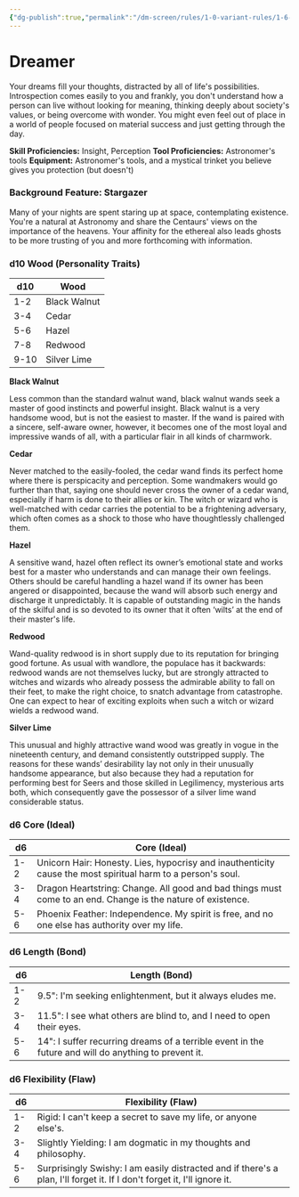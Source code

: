 ```yaml
---
{"dg-publish":true,"permalink":"/dm-screen/rules/1-0-variant-rules/1-6-1-3-background-dreamer/"}
---
```


# Dreamer

Your dreams fill your thoughts, distracted by all of life's possibilities. Introspection comes easily to you and frankly, you don't understand how a person can live without looking for meaning, thinking deeply about society's values, or being overcome with wonder. You might even feel out of place in a world of people focused on material success and just getting through the day.

**Skill Proficiencies:** Insight, Perception
**Tool Proficiencies:** Astronomer's tools
**Equipment:** Astronomer's tools, and a mystical trinket you believe gives you protection (but doesn't)

### Background Feature: Stargazer

Many of your nights are spent staring up at space, contemplating existence. You're a natural at Astronomy and share the Centaurs' views on the importance of the heavens. Your affinity for the ethereal also leads ghosts to be more trusting of you and more forthcoming with information.

### **d10 Wood (Personality Traits)**

| d10  | Wood         |
| ---- | ------------ |
| 1-2  | Black Walnut |
| 3-4  | Cedar        |
| 5-6  | Hazel        |
| 7-8  | Redwood      |
| 9-10 | Silver Lime  |

**Black Walnut**

Less common than the standard walnut wand, black walnut wands seek a master of good instincts and powerful insight. Black walnut is a very handsome wood, but is not the easiest to master. If the wand is paired with a sincere, self-aware owner, however, it becomes one of the most loyal and impressive wands of all, with a particular flair in all kinds of charmwork.

**Cedar**

Never matched to the easily-fooled, the cedar wand finds its perfect home where there is perspicacity and perception. Some wandmakers would go further than that, saying one should never cross the owner of a cedar wand, especially if harm is done to their allies or kin. The witch or wizard who is well-matched with cedar carries the potential to be a frightening adversary, which often comes as a shock to those who have thoughtlessly challenged them.

**Hazel**

A sensitive wand, hazel often reflect its owner’s emotional state and works best for a master who understands and can manage their own feelings. Others should be careful handling a hazel wand if its owner has been angered or disappointed, because the wand will absorb such energy and discharge it unpredictably. It is capable of outstanding magic in the hands of the skilful and is so devoted to its owner that it often ‘wilts’ at the end of their master's life.

**Redwood**

Wand-quality redwood is in short supply due to its reputation for bringing good fortune. As usual with wandlore, the populace has it backwards: redwood wands are not themselves lucky, but are strongly attracted to witches and wizards who already possess the admirable ability to fall on their feet, to make the right choice, to snatch advantage from catastrophe. One can expect to hear of exciting exploits when such a witch or wizard wields a redwood wand.

**Silver Lime**

This unusual and highly attractive wand wood was greatly in vogue in the nineteenth century, and demand consistently outstripped supply. The reasons for these wands’ desirability lay not only in their unusually handsome appearance, but also because they had a reputation for performing best for Seers and those skilled in Legilimency, mysterious arts both, which consequently gave the possessor of a silver lime wand considerable status.

### **d6 Core (Ideal)**

| d6  | Core (Ideal)                                                                                                |
| --- | ----------------------------------------------------------------------------------------------------------- |
| 1-2 | Unicorn Hair: Honesty. Lies, hypocrisy and inauthenticity cause the most spiritual harm to a person's soul. |
| 3-4 | Dragon Heartstring: Change. All good and bad things must come to an end. Change is the nature of existence. |
| 5-6 | Phoenix Feather: Independence. My spirit is free, and no one else has authority over my life.               |
### **d6 Length (Bond)**

| d6  | Length (Bond)                                                                                        |
| --- | ---------------------------------------------------------------------------------------------------- |
| 1-2 | 9.5": I'm seeking enlightenment, but it always eludes me.                                            |
| 3-4 | 11.5": I see what others are blind to, and I need to open their eyes.                                |
| 5-6 | 14": I suffer recurring dreams of a terrible event in the future and will do anything to prevent it. |
### **d6 Flexibility (Flaw)**

| d6  | Flexibility (Flaw)                                                                                                       |
| --- | ------------------------------------------------------------------------------------------------------------------------ |
| 1-2 | Rigid: I can't keep a secret to save my life, or anyone else's.                                                          |
| 3-4 | Slightly Yielding: I am dogmatic in my thoughts and philosophy.                                                          |
| 5-6 | Surprisingly Swishy: I am easily distracted and if there's a plan, I'll forget it. If I don't forget it, I'll ignore it. |